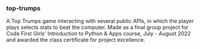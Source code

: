 ### top-trumps
A Top Trumps game interacting with several public APIs, in which the player plays selects stats to beat the computer. 
Made as a final group project for Code First Girls' Introduction to Python & Apps course, July - August 2022 and 
awarded the class certificate for project excellence.


